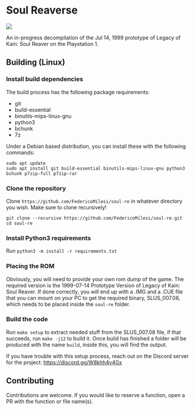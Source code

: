 # Soul Reaverse

<img src="https://i.imgur.com/7UixPCK.png"/>

An in-progress decompilation of the Jul 14, 1999 prototype of Legacy of Kain: Soul Reaver on the Playstation 1.

## Building (Linux)

### Install build dependencies
The build process has the following package requirements:
- git
- build-essential
- binutils-mips-linux-gnu
- python3
- bchunk
- 7z

Under a Debian based distribution, you can install these with the following commands:
```
sudo apt update
sudo apt install git build-essential binutils-mips-linux-gnu python3 bchunk p7zip-full p7zip-rar
```

### Clone the repository
Clone `https://github.com/FedericoMilesi/soul-re` in whatever directory you wish. Make sure to clone recursively!
```
git clone --recursive https://github.com/FedericoMilesi/soul-re.git
cd soul-re
```

### Install Python3 requirements
Run `python3 -m install -r requirements.txt`

### Placing the ROM
Obviously, you will need to provide your own rom dump of the game. The required version is the 1999-07-14 Prototype Version of Legacy of Kain: Soul Reaver.
If done correctly, you will end up with a .IMG and a .CUE file that you can mount on your PC to get the required binary, SLUS_007.08, which needs to be placed inside the `soul-re` folder.

### Build the code
Run `make setup` to extract needed stuff from the SLUS_007.08 file, if that succeeds, run `make -j12` to build it.
Once build has finished a folder will be produced with the name `build`, inside this, you will find the output.

If you have trouble with this setup process, reach out on the Discord server for the project: https://discord.gg/W8khh4v4Gx  

## Contributing
Contributions are welcome. If you would like to reserve a function, open a PR with the function or file name(s).
